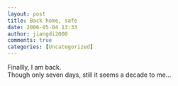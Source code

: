 ```yaml
---
layout: post
title: Back home, safe
date: 2006-05-04 13:33
author: jiangdi2000
comments: true
categories: [Uncategorized]
---
```

<div id="msgcns!C840C88DA912213B!738" class="bvMsg"><div>Finallly, I am back.</div>
<div>Though only seven days, still it seems a decade to me...</div></div>
